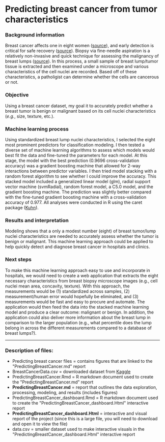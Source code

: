 # Predicting breast cancer from tumor characteristics

### Background information

Breast cancer affects one in eight women ([source](http://www.breastcancer.org/symptoms/understand_bc/statistics)), and early detection is critical for safe recovery ([source](http://www.cancerresearchuk.org/about-cancer/cancer-symptoms/why-is-early-diagnosis-important)).  Biopsy via fine-needle aspiration is a relatively non-invasive and quick technique for assessing the malignancy of breast lumps ([source](https://bmccancer.biomedcentral.com/articles/10.1186/1471-2407-12-41)). In this process, a small sample of breast lump/tumor tissue is extracted and then examined under a microscope and various characteristics of the cell nuclei are recorded. Based off of these characteristics, a patholigist can determine whether the cells are cancerous or not.

### Objective

Using a breast cancer dataset, my goal it to accurately predict whether a breast tumor is benign or malignant based on its cell nuclei characteristics (*e.g.*, size, texture, etc.).

### Machine learning process

Using standardized breast lump nuclei characteristics, I selected the eight most prominent predictors for classification modeling. I then tested a diverse set of machine learning algorithms to assess which models would best fit the data and fine-tuned the parameters for each model. At this stage, the model with the best prediction (0.9696 cross-validation accuracy) was a gradient boosting machine that allowed for 2-way interactions between predictor variables. I then tried model stacking with a random forest algorithm to see whether I could improve the accuracy. This stacked model included a generalized linear model (glm), radial support vector machine (svmRadial), random forest model, a C5.0 model, and the gradient boosting machine. The prediction was slightly better compared with the fine-tuned gradient boosting machine with a cross-validation accuracy of 0.977. All analyses were conducted in R using the caret package ([Kuhn](https://CRAN.R-project.org/package=caret)). 

### Results and interpretation

Modeling shows that a only a modest number (eight) of breast tumor/lump nuclei characteristics are needed to accurately assess whether the tumor is benign or malignant. This machine learning approach could be applied to help quickly detect and diagnose breast cancer in hospitals and clinics. 

### Next steps

To make this machine learning approach easy to use and incorporate in hospitals, we would need to create a web application that extracts the eight necessary characteristics from breast biopsy microscope images (e.g., cell nuclei mean area, concavity, texture). With this approach, the measurements would be (1) standardized across samples, (2) measurement/human error would hopefully be eliminated, and (3) measurements would be fast and easy to procure and automate. The application would then feed the data into the stacked machine learning model and produce a clear outcome: malignant or benign. In addition, the application could also deliver more information about the breast lump in comparison to the larger population (e.g., what percentile does the lump belong in across the different measurements compared to a database of breast lumps?).

---
### Description of files:

* Predicting breast cancer files = contains figures that are linked to the "PredictingBreastCancer.md" report
* BreastCancerData.csv = downloaded dataset from [Kaggle](https://www.kaggle.com/uciml/breast-cancer-wisconsin-data)
* PredictingBreastCancer.Rmd = R markdown document used to create the "PredictingBreastCancer.md" report
* **PredictingBreastCancer.md** = report that outlines the data exploration, processing, modeling, and results (includes figures)
* PredictingBreastCancer_dashboard.Rmd = R markdown document used to create the "PredictingBreastCancer_dashboard.Html" interactive report
* **PredictingBreastCancer_dashboard.Html** = interactive and visual report of the project (since this is a large file, you will need to download and open it to view the file)
* data.csv = smaller dataset used to make interactive visuals in the "PredictingBreastCancer_dashboard.Html" interactive report

